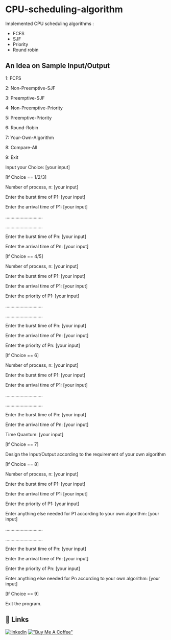 
# CPU-scheduling-algorithm
Implemented CPU scheduling algorithms :
- FCFS
- SJF
- Priority
- Round robin 


## An Idea on Sample Input/Output

1: FCFS

2: Non-Preemptive-SJF

3: Preemptive-SJF

4: Non-Preemptive-Priority

5: Preemptive-Priority

6: Round-Robin

7: Your-Own-Algorithm

8: Compare-All

9: Exit

Input your Choice: [your input]


[If Choice == 1/2/3]

Number of process, n: [your input]

Enter the burst time of P1: [your input]

Enter the arrival time of P1: [your input]

………………………..

………………………..

Enter the burst time of Pn: [your input]

Enter the arrival time of Pn: [your input]


[If Choice == 4/5]

Number of process, n: [your input]

Enter the burst time of P1: [your input]

Enter the arrival time of P1: [your input]

Enter the priority of P1: [your input]

………………………..

………………………..

Enter the burst time of Pn: [your input]

Enter the arrival time of Pn: [your input]

Enter the priority of Pn: [your input]


[If Choice == 6]

Number of process, n: [your input]

Enter the burst time of P1: [your input]

Enter the arrival time of P1: [your input]

………………………..

………………………..

Enter the burst time of Pn: [your input]

Enter the arrival time of Pn: [your input]

Time Quantum: [your input]


[If Choice == 7]

Design the Input/Output according to the requirement of your own algorithm


[If Choice == 8]

Number of process, n: [your input]

Enter the burst time of P1: [your input]

Enter the arrival time of P1: [your input]

Enter the priority of P1: [your input]

Enter anything else needed for P1 according to your own algorithm: [your input]

………………………..

………………………..

Enter the burst time of Pn: [your input]

Enter the arrival time of Pn: [your input]

Enter the priority of Pn: [your input]

Enter anything else needed for Pn according to your own algorithm: [your input]


[If Choice == 9]

Exit the program.





## 🔗 Links
[![linkedin](https://img.shields.io/badge/linkedin-0A66C2?style=for-the-badge&logo=linkedin&logoColor=white)](https://www.linkedin.com/in/tanzim-bin-nasir-820a461a6/)
[!["Buy Me A Coffee"](https://www.buymeacoffee.com/assets/img/custom_images/orange_img.png)](https://www.buymeacoffee.com/tanzimbn)

